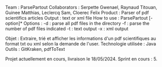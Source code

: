 Team : ParsePartout
Collaborators : Serpette Gwenael, Raynaud Titouan, Guinee Matthias, Leclercq Sam, Cloerec Felix
Product : Parser of pdf scientifics articles
Output : text or xml file
How to use : ParsePartout [-option]*
Options : 
  -d <directory>       : parse all pdf files in the directory
  -f <file> <number>   : parse the number of pdf files indicated
  -t                   : text output
  -x                   : xml output

Objet : Extraire, trié et afficher les informations d'un pdf scientifiques au format txt ou xml selon la demande de l'user.
Technologie utilisée :  Java
Outils : GitKraken, pdfToText

Projet actuellement en cours, livraison le 18/05/2024.
Sprint en cours : 5.
